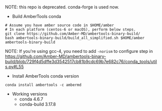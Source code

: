 NOTE: this repo is deprecated. conda-forge is used now. 
- Build AmberTools conda
```
# Assume you have amber source code in $HOME/amber
# In each platform (centos-6 or macOS), perform below steps.
git clone https://github.com/Amber-MD/ambertools-binary-build/
bash ambertools-binary-build/build_all_simplified.sh $HOME/amber ambertools-binary-build
```

NOTE: If you're using gcc-4, you need to add `-norism` to configure step in https://github.com/Amber-MD/ambertools-binary-build/blob/729f4d5dffe3d3542517cb81b9cdc69b7e682c76/conda_tools/utils.py#L55
- Install AmberTools conda version
```
conda install ambertools -c ambermd
```

- Working versions
    - conda 4.6.7
    - conda-build 3.17.8
